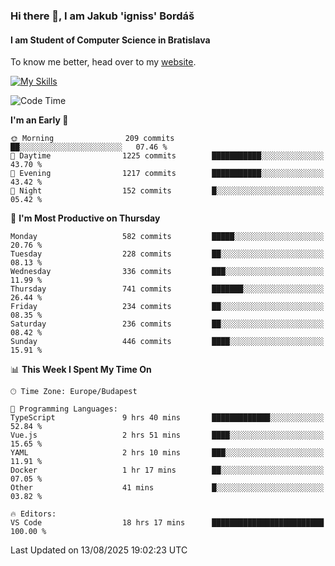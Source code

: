 ### Hi there 👋, I am Jakub 'igniss' Bordáš

#### I am Student of Computer Science in Bratislava
To know me better, head over to my [website](https://bordas.sk).

[![My Skills](https://skillicons.dev/icons?i=js,typescript,html,css,figma,svelte,vue,next,postgresql,nest,express,nodejs)](https://bordas.sk)


<!--START_SECTION:waka-->
![Code Time](http://img.shields.io/badge/Code%20Time-2%2C037%20hrs%2034%20mins-blue)

**I'm an Early 🐤** 

```text
🌞 Morning                209 commits         ██░░░░░░░░░░░░░░░░░░░░░░░   07.46 % 
🌆 Daytime                1225 commits        ███████████░░░░░░░░░░░░░░   43.70 % 
🌃 Evening                1217 commits        ███████████░░░░░░░░░░░░░░   43.42 % 
🌙 Night                  152 commits         █░░░░░░░░░░░░░░░░░░░░░░░░   05.42 % 
```
📅 **I'm Most Productive on Thursday** 

```text
Monday                   582 commits         █████░░░░░░░░░░░░░░░░░░░░   20.76 % 
Tuesday                  228 commits         ██░░░░░░░░░░░░░░░░░░░░░░░   08.13 % 
Wednesday                336 commits         ███░░░░░░░░░░░░░░░░░░░░░░   11.99 % 
Thursday                 741 commits         ███████░░░░░░░░░░░░░░░░░░   26.44 % 
Friday                   234 commits         ██░░░░░░░░░░░░░░░░░░░░░░░   08.35 % 
Saturday                 236 commits         ██░░░░░░░░░░░░░░░░░░░░░░░   08.42 % 
Sunday                   446 commits         ████░░░░░░░░░░░░░░░░░░░░░   15.91 % 
```


📊 **This Week I Spent My Time On** 

```text
🕑︎ Time Zone: Europe/Budapest

💬 Programming Languages: 
TypeScript               9 hrs 40 mins       █████████████░░░░░░░░░░░░   52.84 % 
Vue.js                   2 hrs 51 mins       ████░░░░░░░░░░░░░░░░░░░░░   15.65 % 
YAML                     2 hrs 10 mins       ███░░░░░░░░░░░░░░░░░░░░░░   11.91 % 
Docker                   1 hr 17 mins        ██░░░░░░░░░░░░░░░░░░░░░░░   07.05 % 
Other                    41 mins             █░░░░░░░░░░░░░░░░░░░░░░░░   03.82 % 

🔥 Editors: 
VS Code                  18 hrs 17 mins      █████████████████████████   100.00 % 
```


 Last Updated on 13/08/2025 19:02:23 UTC
<!--END_SECTION:waka-->
